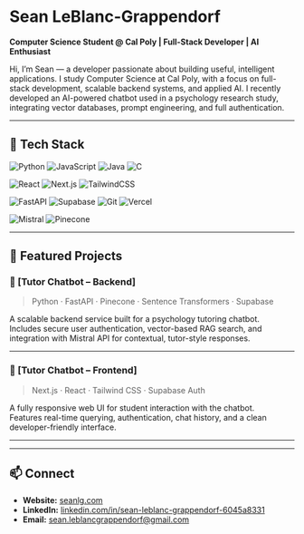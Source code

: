# Sean LeBlanc-Grappendorf

**Computer Science Student @ Cal Poly | Full-Stack Developer | AI Enthusiast**

Hi, I’m Sean — a developer passionate about building useful, intelligent applications. I study Computer Science at Cal Poly, with a focus on full-stack development, scalable backend systems, and applied AI. I recently developed an AI-powered chatbot used in a psychology research study, integrating vector databases, prompt engineering, and full authentication.

---

## 🧰 Tech Stack

<!-- Programming Languages -->
![Python](https://img.shields.io/badge/Python-3776AB?style=flat-square&logo=python&logoColor=white)
![JavaScript](https://img.shields.io/badge/JavaScript-F7DF1E?style=flat-square&logo=javascript&logoColor=black)
![Java](https://img.shields.io/badge/Java-ED8B00?style=flat-square&logo=java&logoColor=white)
![C](https://img.shields.io/badge/C-A8B9CC?style=flat-square&logo=c&logoColor=black)

<!-- Frontend -->
![React](https://img.shields.io/badge/React-20232A?style=flat-square&logo=react&logoColor=61DAFB)
![Next.js](https://img.shields.io/badge/Next.js-000000?style=flat-square&logo=nextdotjs&logoColor=white)
![TailwindCSS](https://img.shields.io/badge/Tailwind_CSS-38B2AC?style=flat-square&logo=tailwind-css&logoColor=white)

<!-- Backend & Infra -->
![FastAPI](https://img.shields.io/badge/FastAPI-009688?style=flat-square&logo=fastapi&logoColor=white)
![Supabase](https://img.shields.io/badge/Supabase-3FCF8E?style=flat-square&logo=supabase&logoColor=white)
![Git](https://img.shields.io/badge/Git-F05032?style=flat-square&logo=git&logoColor=white)
![Vercel](https://img.shields.io/badge/Vercel-000000?style=flat-square&logo=vercel&logoColor=white)

<!-- AI Tools -->
![Mistral](https://img.shields.io/badge/Mistral_AI-000000?style=flat-square&logo=openai&logoColor=white)
![Pinecone](https://img.shields.io/badge/Pinecone-0061FF?style=flat-square&logo=pinecone&logoColor=white)

---

## 🚀 Featured Projects

### 🔧 [Tutor Chatbot – Backend]
> Python · FastAPI · Pinecone · Sentence Transformers · Supabase

A scalable backend service built for a psychology tutoring chatbot.  
Includes secure user authentication, vector-based RAG search, and integration with Mistral API for contextual, tutor-style responses.

---

### 🧠 [Tutor Chatbot – Frontend]
> Next.js · React · Tailwind CSS · Supabase Auth

A fully responsive web UI for student interaction with the chatbot.  
Features real-time querying, authentication, chat history, and a clean developer-friendly interface.

---

<!--## 📈 GitHub Metrics

<p align="center">
  <img src="https://github-readme-stats.vercel.app/api?username=Sean-LeBlanc14&show_icons=true&theme=default&hide=issues" />
  <img src="https://github-readme-stats.vercel.app/api/top-langs/?username=Sean-LeBlanc14&layout=compact&theme=default" />
</p>-->

---

## 📫 Connect

- **Website:** [seanlg.com](https://seanlg.com)  
- **LinkedIn:** [linkedin.com/in/sean-leblanc-grappendorf-6045a8331](https://www.linkedin.com/in/sean-leblanc-grappendorf-6045a8331/)  
- **Email:** sean.leblancgrappendorf@gmail.com 
